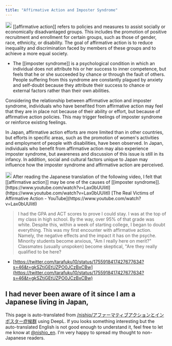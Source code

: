 ```yaml
---
title: "Affirmative Action and Imposter Syndrome"
---
```



<img src='https://scrapbox.io/api/pages/nishio-en/gpt/icon' alt='gpt.icon' height="19.5"/> [[affirmative action]] refers to policies and measures to assist socially or economically disadvantaged groups. This includes the promotion of positive recruitment and enrollment for certain groups, such as those of gender, race, ethnicity, or disability. The goal of affirmative action is to reduce inequality and discrimination faced by members of these groups and to achieve a more equal society.

- The [[imposter syndrome]] is a psychological condition in which an individual does not attribute his or her success to inner competence, but feels that he or she succeeded by chance or through the fault of others. People suffering from this syndrome are constantly plagued by anxiety and self-doubt because they attribute their success to chance or external factors rather than their own abilities.

Considering the relationship between affirmative action and imposter syndrome, individuals who have benefited from affirmative action may feel that they are in place not because of their ability or effort, but because of affirmative action policies. This may trigger feelings of imposter syndrome or reinforce existing feelings.

In Japan, affirmative action efforts are more limited than in other countries, but efforts in specific areas, such as the promotion of women's activities and employment of people with disabilities, have been observed. In Japan, individuals who benefit from affirmative action may also experience imposter syndrome, but awareness and discussion of this issue is still in its infancy. In addition, social and cultural factors unique to Japan may influence how the imposter syndrome and affirmative action are perceived.

<img src='https://scrapbox.io/api/pages/nishio-en/nishio/icon' alt='nishio.icon' height="19.5"/>
After reading the Japanese translation of the following video, I felt that [[affirmative action]] may be one of the causes of [[imposter syndrome]].
[https://www.youtube.com/watch?v=Lax0bUUIitI](https://www.youtube.com/watch?v=Lax0bUUIitI)
[The Real Victims of Affirmative Action - YouTube](https://www.youtube.com/watch?v=Lax0bUUIitI)

> I had the GPA and ACT scores to prove I could stay. I was at the top of my class in high school. By the way, over 95% of that grade was white. Despite this, within a week of starting college, I began to doubt everything.
> This was my first encounter with affirmative action. Namely, the negative effects and the impact it has on the psyche. Minority students become anxious, "Am I really here on merit?" Classmates (usually unspoken) become skeptical, "Are they really qualified to be here?
- [https://twitter.com/tarafuku10/status/1755918417427677634?s=46&t=gkSZtjGEtUZPO0JCzBxCBw](https://twitter.com/tarafuku10/status/1755918417427677634?s=46&t=gkSZtjGEtUZPO0JCzBxCBw)




I had never been aware of it since I am a Japanese living in Japan,
---
This page is auto-translated from [/nishio/アファーマティブアクションとインポスター症候群](https://scrapbox.io/nishio/アファーマティブアクションとインポスター症候群) using DeepL. If you looks something interesting but the auto-translated English is not good enough to understand it, feel free to let me know at [@nishio_en](https://twitter.com/nishio_en). I'm very happy to spread my thought to non-Japanese readers.